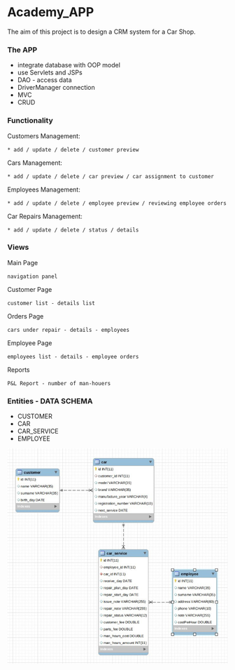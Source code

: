 # Academy_APP

The aim of this project is to design a CRM system for a Car Shop.

### The APP

* integrate database with OOP model
* use Servlets and JSPs
* DAO - access data
* DriverManager connection
* MVC
* CRUD

### Functionality

Customers Management:
    
    * add / update / delete / customer preview
    
Cars Management:
    
    * add / update / delete / car preview / car assignment to customer
    
Employees Management:
    
    * add / update / delete / employee preview / reviewing employee orders
    
Car Repairs Management:
    
    * add / update / delete / status / details
    
### Views

Main Page

    navigation panel
    
Customer Page

    customer list - details list
    
Orders Page

    cars under repair - details - employees
    
Employee Page

    employees list - details - employee orders
    
Reports

    P&L Report - number of man-houers

### Entities - DATA SCHEMA

* CUSTOMER
* CAR
* CAR_SERVICE
* EMPLOYEE

![DATA SCHEMA](db.jpg)